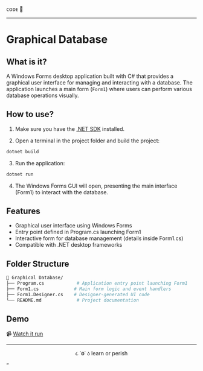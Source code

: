 ᴄᴏᴅᴇ 👾

---

# Graphical Database

## What is it?

A Windows Forms desktop application built with C# that provides a graphical user interface for managing and interacting with a database. The application launches a main form (`Form1`) where users can perform various database operations visually.

## How to use?

1. Make sure you have the [.NET SDK](https://dotnet.microsoft.com/en-us/download) installed.

2. Open a terminal in the project folder and build the project:

```bash
dotnet build
```

3. Run the application:
```bash
dotnet run
```

4. The Windows Forms GUI will open, presenting the main interface (Form1) to interact with the database.

## Features
- Graphical user interface using Windows Forms
- Entry point defined in Program.cs launching Form1
- Interactive form for database management (details inside Form1.cs)
- Compatible with .NET desktop frameworks

## Folder Structure
```bash
📁 Graphical Database/
├── Program.cs            # Application entry point launching Form1
├── Form1.cs             # Main form logic and event handlers
├── Form1.Designer.cs    # Designer-generated UI code
└── README.md             # Project documentation

```

## Demo
📹 [Watch it run](link)

---

<p align="center">૮ ˙Ⱉ˙ ა learn or perish</p> ” 
